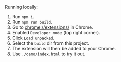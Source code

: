 Running locally:

1. Run `npm i`.
2. Run `npm run build`.
3. Go to [chrome://extensions/](chrome://extensions/) in Chrome.
4. Enabled `Developer mode` (top right corner).
5. Click `Load unpacked`.
6. Select the `build` dir from this project.
7. The extension will then be added to your Chrome.
8. Use `./demo/index.html` to try it out.
